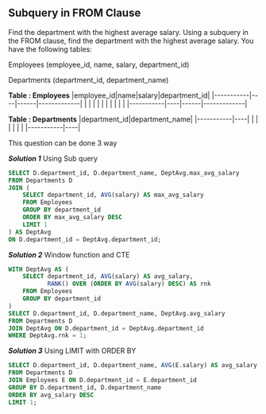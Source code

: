 ## Subquery in FROM Clause
Find the department with the highest average salary.
Using a subquery in the FROM clause, find the department with the highest average salary. You have the following tables:

Employees (employee_id, name, salary, department_id)

Departments (department_id, department_name)

**Table : Employees**
|employee_id|name|salary|department_id|
|-----------|----|------|-------------|
|           |    |      |             |
|           |    |      |             |
|-----------|----|------|-------------|

**Table : Departments**
|department_id|department_name|
|-----------|----|
|           |    |
|           |    |
|-----------|----|

This question can be done 3 way

***Solution 1***
Using Sub query
```sql
SELECT D.department_id, D.department_name, DeptAvg.max_avg_salary
FROM Departments D
JOIN (
    SELECT department_id, AVG(salary) AS max_avg_salary
    FROM Employees
    GROUP BY department_id
    ORDER BY max_avg_salary DESC
    LIMIT 1
) AS DeptAvg
ON D.department_id = DeptAvg.department_id;
```
***Solution 2***
Window function and CTE
```sql
WITH DeptAvg AS (
    SELECT department_id, AVG(salary) AS avg_salary,
           RANK() OVER (ORDER BY AVG(salary) DESC) AS rnk
    FROM Employees
    GROUP BY department_id
)
SELECT D.department_id, D.department_name, DeptAvg.avg_salary
FROM Departments D
JOIN DeptAvg ON D.department_id = DeptAvg.department_id
WHERE DeptAvg.rnk = 1;

```


***Solution 3***
Using LIMIT with ORDER BY
```sql
SELECT D.department_id, D.department_name, AVG(E.salary) AS avg_salary
FROM Departments D
JOIN Employees E ON D.department_id = E.department_id
GROUP BY D.department_id, D.department_name
ORDER BY avg_salary DESC
LIMIT 1;
```
